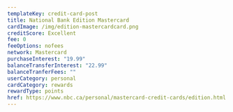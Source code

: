 ```yaml
---
templateKey: credit-card-post
title: National Bank Edition Mastercard
cardImage: /img/edition-mastercardcard.png
creditScore: Excellent
fee: 0
feeOptions: nofees
network: Mastercard
purchaseInterest: "19.99"
balanceTransferInterest: "22.99"
balanceTranferFees: ""
userCategory: personal
cardCategory: rewards
rewardType: points
href: https://www.nbc.ca/personal/mastercard-credit-cards/edition.html
---
```


